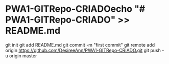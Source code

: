 # PWA1-GITRepo-CRIADOecho "# PWA1-GITRepo-CRIADO" >> README.md
git init
git add README.md
git commit -m "first commit"
git remote add origin https://github.com/DesireeAnn/PWA1-GITRepo-CRIADO.git
git push -u origin master

